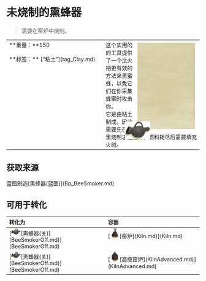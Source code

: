 # 未烧制的熏蜂器  
> 需要在窑炉中烧制。  
  
<style>
        .table4516 th,td{
            text-align:left;
            vertical-align:top;
        }
        </style><table class="table table-bordered table4516" data-toggle="table"  data-show-header="false"><thead style="display:none"><tr ><th  style="width:50%;"  >title</th><th  style="width:50%;"  ></th></tr></thead><tr ><td  style="width:50%;"  >**重量：**150<br><br>**标签：**	[“粘土”](tag_Clay.md)</td><td  style="width:50%;"  ><div style="float:right; margin:5px"><div class="gamecard" style="width:150px; height:225px;"><a href="BeeSmokerUnfired.md" style="color:black"><img class="bg" decoding="async" src="../wiki/Sprite/BG_SandFront.png" href="a.md" style="max-width:150px;max-height:225px;"><img decoding="async" src="../wiki/Sprite/BeeSmokerOff.png" class="cardimage" style="transform: translate(-50%, -50%) scale(0.4398826979472141);"><span style="font-size: 25px;">未烧制的熏蜂器</span></a></div></div>这个实用的的工具提供了一个比火把更有效的方法来熏蜜蜂，以免它们在你采集蜂蜜时攻击你。<br>它是由粘土制成，因此需要先在窑里烧制才能工作，燃料耗尽后需要填充火绒。</td></tr></tbody></table>  
  
## 获取来源  
<div style="display:inline-block"><div class="gamedatalist" style="text-align:left;min-width:200px;min-height:0px;"><div style="display:inline-block"><div style="display:inline-block;vertical-align:middle;">蓝图制造</div><div style="display:inline-block;vertical-align:middle;">[熏蜂器(蓝图)](Bp_BeeSmoker.md)</div></div></div></div>  
  
## 可用于转化  
<style>
        .table8484 th,td{
            text-align:left;
            vertical-align:top;
        }
        </style><table class="table table-bordered table8484" data-toggle="table"  ><thead style=""><tr ><th  style=""  >转化为</th><th  style=""  >容器</th></tr></thead><tr ><td  style=""  >[<div style="width:25px;display:inline-block;text-align:center"><img decoding="async" src="../wiki/Sprite/BeeSmokerOff.png" href="a.md" style="max-width:25px;max-height:25px;"></div>[熏蜂器(关)](BeeSmokerOff.md)](BeeSmokerOff.md)</td><td  style=""  >[<div style="width:25px;display:inline-block;text-align:center"><img decoding="async" src="../wiki/Sprite/KilnLit.png" href="a.md" style="max-width:25px;max-height:25px;"></div>[窑炉](Kiln.md)](Kiln.md)</td></tr><tr ><td  style=""  >[<div style="width:25px;display:inline-block;text-align:center"><img decoding="async" src="../wiki/Sprite/BeeSmokerOff.png" href="a.md" style="max-width:25px;max-height:25px;"></div>[熏蜂器(关)](BeeSmokerOff.md)](BeeSmokerOff.md)</td><td  style=""  >[<div style="width:25px;display:inline-block;text-align:center"><img decoding="async" src="../wiki/Sprite/AdvancedKilnLit.png" href="a.md" style="max-width:25px;max-height:25px;"></div>[高级窑炉](KilnAdvanced.md)](KilnAdvanced.md)</td></tr></tbody></table>  
  


<script>document.title="未烧制的熏蜂器 - 卡牌生存百科 Card Survival Wiki";</script>